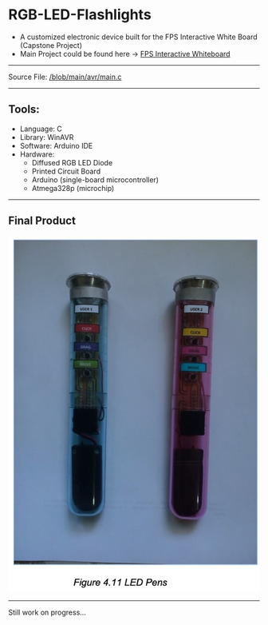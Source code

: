 # RGB-LED-Flashlights
* A customized electronic device built for the FPS Interactive White Board (Capstone Project)
* Main Project could be found here -> [FPS Interactive Whiteboard](https://github.com/angeloparayno/FPS-Interactive-Whiteboard)
---
Source File: [/blob/main/avr/main.c](https://github.com/angeloparayno/RGB-LED-Flashlights/blob/main/avr/main.c)

---
## Tools:
* Language: C
* Library: WinAVR 
* Software: Arduino IDE
* Hardware: 
  * Diffused RGB LED Diode 
  * Printed Circuit Board 
  * Arduino (single-board microcontroller)
  * Atmega328p (microchip)
---
## Final Product
![](https://github.com/angeloparayno/RGB-LED-Flashlights/blob/main/Diagrams%20(RGB)/Finished%20Product/Finished%20Product.png)

---
Still work on progress...
